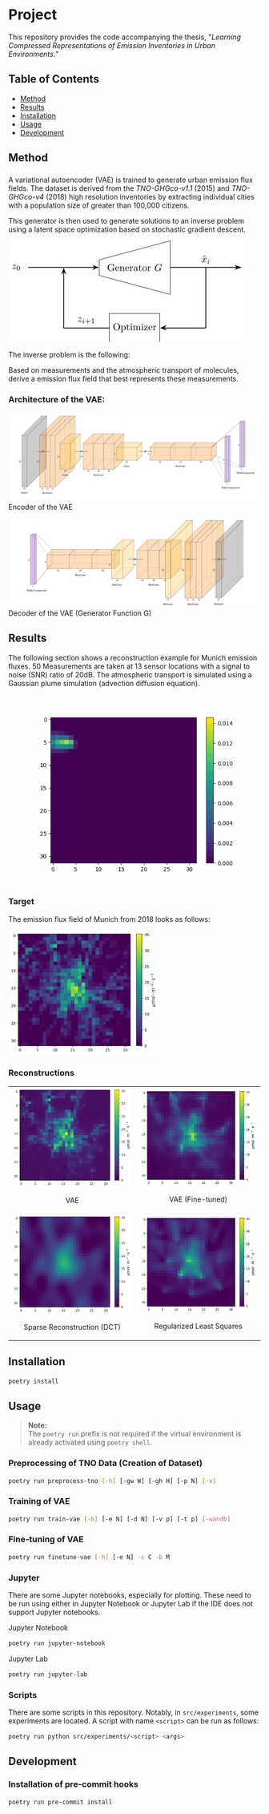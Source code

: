 # Project
This repository provides the code accompanying the thesis, "*Learning Compressed Representations of Emission Inventories in Urban Environments.*" 

## Table of Contents
- [Method](#method)
- [Results](#results)
- [Installation](#installation)
- [Usage](#usage)
- [Development](#development)

## Method
###
A variational autoencoder (VAE) is trained to generate urban emission flux fields.
The dataset is derived from the *TNO-GHGco-v1.1* (2015) and *TNO-GHGco-v4* (2018) high resolution inventories by extracting individual cities with a population size of greater than 100,000 citizens.

This generator is then used to generate solutions to an inverse problem using a latent space optimization based on stochastic gradient descent.

![image](assets/latent_variable_optimization.jpg)

The inverse problem is the following:

Based on measurements and the atmospheric transport of molecules, derive a emission flux field that best represents these measurements. 

### Architecture of the VAE:
![image](assets/final_vae_encoder.jpg)
Encoder of the VAE

![image](assets/final_vae_decoder.jpg)
Decoder of the VAE (Generator Function G)

## Results
The following section shows a reconstruction example for Munich emission fluxes.
50 Measurements are taken at 13 sensor locations with a signal to noise (SNR) ratio of 20dB.
The atmospheric transport is simulated using a Gaussian plume simulation (advection diffusion equation).

![](notebooks/experiments/generated_animations/gaussian_plume.gif)

### Target
The emission flux field of Munich from 2018 looks as follows:

<img src="assets/reconstructions_munich/target.jpg" alt="drawing" width=300/>

### Reconstructions

<table>
  <tr>
    <td>
      <img src="assets/reconstructions_munich/gen_2048_fine_tuned_snr_20_db.jpg" alt="Image 1" width="300"/>
      <p align="center">VAE</p>
    </td>
    <td>
      <img src="assets/reconstructions_munich/gen_2048_snr_20_db.jpg" alt="Image 2" width="300"/>
      <p align="center">VAE (Fine-tuned)</p>
    </td>
  </tr>
  <tr>
    <td>
      <img src="assets/reconstructions_munich/bp_dct_snr_20_db.jpg" alt="Image 3" width="300"/>
      <p align="center">Sparse Reconstruction (DCT)</p>
    </td>
    <td>
      <img src="assets/reconstructions_munich/least_squares_snr_20_db.jpg" alt="Image 4" width="300"/>
      <p align="center">Regularized Least Squares</p>
    </td>
  </tr>
</table>


## Installation
```bash
poetry install
```

## Usage
> **Note:**  
> The `poetry run` prefix is not required if the virtual environment is already activated using `poetry shell`.

### Preprocessing of TNO Data (Creation of Dataset)
```bash
poetry run preprocess-tno [-h] [-gw W] [-gh H] [-p N] [-v]
```

### Training of VAE
```bash
poetry run train-vae [-h] [-e N] [-d N] [-v p] [-t p] [-wandb]
```

### Fine-tuning of VAE
```bash
poetry run finetune-vae [-h] [-e N] -c C -b M
```

### Jupyter
There are some Jupyter notebooks, especially for plotting.
These need to be run using either in Jupyter Notebook or Jupyter Lab if the IDE does not support Jupyter notebooks.

Jupyter Notebook
```bash
poetry run jupyter-notebook
```
Jupyter Lab
```bash
poetry run jupyter-lab
```
### Scripts
There are some scripts in this repository.
Notably, in `src/experiments`, some experiments are located.
A script with name `<script>` can be run as follows:
```bash
poetry run python src/experiments/<script> <args>
```

## Development

### Installation of pre-commit hooks
```bash
poetry run pre-commit install
```


